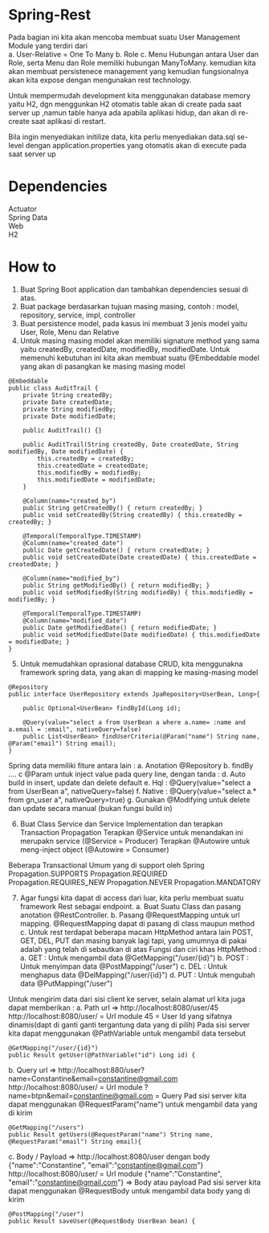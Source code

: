 # Spring-Rest
Pada bagian ini kita akan mencoba membuat suatu User Management Module yang terdiri dari</br> 
a. User-Relative = One To Many
b. Role
c. Menu
Hubungan antara User dan Role, serta Menu dan Role memiliki hubungan ManyToMany. 
kemudian kita akan membuat persistenece management yang kemudian fungsionalnya akan kita expose dengan mengunakan rest technology.

Untuk mempermudah development kita menggunakan database memory yaitu H2, dgn menggunkan H2 otomatis table akan di create pada saat server up
,namun table hanya ada apabila aplikasi hidup, dan akan di re-create saat aplikasi di restart.

Bila ingin menyediakan initilize data, kita perlu menyediakan data.sql se-level dengan application.properties yang otomatis akan 
di execute pada saat server up 

# Dependencies
Actuator</br>
Spring Data</br>
Web</br>
H2</br>

# How to
1. Buat Spring Boot application dan tambahkan dependencies sesuai di atas.
2. Buat package berdasarkan tujuan masing masing, contoh : model, repository, service, impl, controller
3. Buat persistence model, pada kasus ini membuat 3 jenis model yaitu User, Role, Menu dan Relative
4. Untuk masing masing model akan memiliki signature method yang sama yaitu createdBy, createdDate, modifiedBy, modifiedDate. Untuk memenuhi
kebutuhan ini kita akan membuat suatu @Embeddable model yang akan di pasangkan ke masing masing model
```
@Embeddable
public class AuditTrail {
	private String createdBy;
	private Date createdDate;
	private String modifiedBy;
	private Date modifiedDate;
	
	public AuditTrail() {}
	
	public AuditTrail(String createdBy, Date createdDate, String modifiedBy, Date modifiedDate) {
		this.createdBy = createdBy;
		this.createdDate = createdDate;
		this.modifiedBy = modifiedBy;
		this.modifiedDate = modifiedDate;
	}
	
	@Column(name="created_by")
	public String getCreatedBy() { return createdBy; }
	public void setCreatedBy(String createdBy) { this.createdBy = createdBy; }
	
	@Temporal(TemporalType.TIMESTAMP)
	@Column(name="created_date")
	public Date getCreatedDate() { return createdDate; }
	public void setCreatedDate(Date createdDate) { this.createdDate = createdDate; }
	
	@Column(name="modified_by")
	public String getModifiedBy() { return modifiedBy; }
	public void setModifiedBy(String modifiedBy) { this.modifiedBy = modifiedBy; }
	
	@Temporal(TemporalType.TIMESTAMP)
	@Column(name="modified_date")
	public Date getModifiedDate() { return modifiedDate; }
	public void setModifiedDate(Date modifiedDate) { this.modifiedDate = modifiedDate; }
}
```
5. Untuk memudahkan oprasional database CRUD, kita menggunakna framework spring data, yang akan di mapping ke masing-masing model
```
@Repository
public interface UserRepository extends JpaRepository<UserBean, Long>{
	
	public Optional<UserBean> findById(Long id);
	
	@Query(value="select a from UserBean a where a.name= :name and a.email = :email", nativeQuery=false)
	public List<UserBean> findUserCriteria(@Param("name") String name, @Param("email") String email);
}
```
Spring data memiliki fiture antara lain :
a. Anotation @Repository
b. findBy ....
c  @Param untuk inject value pada query line, dengan tanda :
d. Auto build in insert, update dan delete default
e. Hql    : @Query(value="select a  from UserBean a", nativeQuery=false)
f. Native : @Query(value="select a.* from gn_user a", nativeQuery=true)
g. Gunakan @Modifying untuk delete dan update secara manual (bukan fungsi build in)

6. Buat Class Service dan Service Implementation dan terapkan Transaction Propagation
Terapkan @Service untuk menandakan ini merupakn service (@Service = Producer)
Terapkan @Autowire untuk meng-inject object (@Autowire = Consumer)

Beberapa Transactional Umum yang di support oleh Spring
Propagation.SUPPORTS
Propagation.REQUIRED
Propagation.REQUIRES_NEW
Propagation.NEVER
Propagation.MANDATORY

7. Agar fungsi kita dapat di access dari luar, kita perlu membuat suatu framework Rest sebagai endpoint. 
a. Buat Suatu Class dan pasang anotation @RestController. 
b. Pasang @RequestMapping untuk url mapping. @RequestMapping dapat di pasang di class maupun method
c. Untuk rest terdapat beberapa macam HttpMethod antara lain POST, GET, DEL, PUT dan masing banyak lagi tapi, yang umumnya di pakai
adalah yang telah di sebautkan di atas
Fungsi dan ciri khas HttpMethod :
a. GET : Untuk mengambil data @GetMapping("/user/{id}")
b. POST : Untuk menyimpan data @PostMapping("/user")
c. DEL : Untuk menghapus data @DelMapping("/user/{id}")
d. PUT : Untuk mengubah data @PutMapping("/user")

Untuk mengirim data dari sisi client ke server, selain alamat url kita juga dapat memberikan :
a. Path url => http://localhost:8080/user/45
  http://localhost:8080/user/ = Url module
  45 = User Id yang sifatnya dinamis(dapt di ganti ganti tergantung data yang di pilih)
  Pada sisi server kita dapat menggunakan @PathVariable untuk mengambil data tersebut
  ```
  @GetMapping("/user/{id}")
  public Result getUser(@PathVariable("id") Long id) {
  ```
b. Query url => http://localhost:880/user?name=Constantine&email=constantine@gmail.com
   http://localhost:8080/user/ = Url module
   ?name=btpn&email=constantine@gmail.com = Query
   Pad sisi server kita dapat menggunakan @RequestParam("name") untuk mengambil data yang di kirim
   ```
   @GetMapping("/users")
   public Result getUsers(@RequestParam("name") String name, @RequestParam("email") String email){
   ``` 	
c. Body / Payload => http://localhost:8080/user dengan body {"name":"Constantine", "email":"constantine@gmail.com"}
   http://localhost:8080/user/ = Url module
   {"name":"Constantine", "email":"constantine@gmail.com"} => Body atau payload
   Pad sisi server kita dapat menggunakan @RequestBody untuk mengambil data body yang di kirim    	
   ```
   @PostMapping("/user")
   public Result saveUser(@RequestBody UserBean bean) {
   ```
